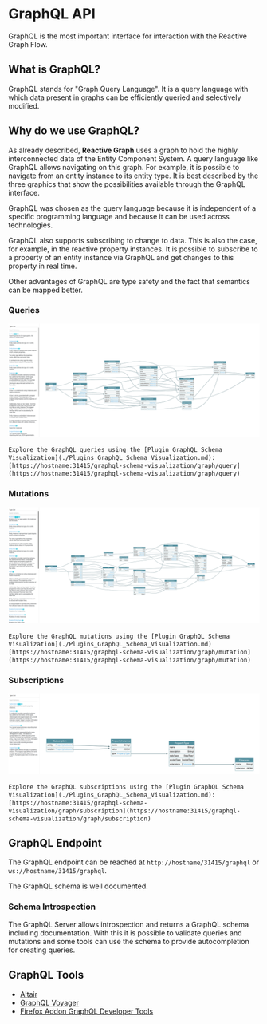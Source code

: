 # GraphQL API

GraphQL is the most important interface for interaction with the Reactive Graph Flow.

## What is GraphQL?

GraphQL stands for "Graph Query Language". It is a query language with which data present in graphs can be efficiently
queried and selectively modified.

## Why do we use GraphQL?

As already described, **Reactive Graph** uses a graph to hold the highly interconnected data of the Entity Component System.
A query language like GraphQL allows navigating on this graph. For example, it is possible to navigate from an entity instance
to its entity type. It is best described by the three graphics that show the possibilities available through the GraphQL
interface.

GraphQL was chosen as the query language because it is independent of a specific programming language and because it can
be used across technologies.

GraphQL also supports subscribing to change to data. This is also the case, for example, in the reactive property
instances. It is possible to subscribe to a property of an entity instance via GraphQL and get changes to this property
in real time.

Other advantages of GraphQL are type safety and the fact that semantics can be mapped better.

### Queries

![GraphQL Queries](images/queries.png)

```admonish tip "GraphQL Schema Visualization"
Explore the GraphQL queries using the [Plugin GraphQL Schema Visualization](./Plugins_GraphQL_Schema_Visualization.md):
[https://hostname:31415/graphql-schema-visualization/graph/query](https://hostname:31415/graphql-schema-visualization/graph/query)
```

### Mutations

![GraphQL Mutations](images/mutations.png)

```admonish tip "GraphQL Schema Visualization"
Explore the GraphQL mutations using the [Plugin GraphQL Schema Visualization](./Plugins_GraphQL_Schema_Visualization.md)
[https://hostname:31415/graphql-schema-visualization/graph/mutation](https://hostname:31415/graphql-schema-visualization/graph/mutation)
```

### Subscriptions

![GraphQL Subscriptions](images/subscriptions.png)

```admonish tip "GraphQL Schema Visualization"
Explore the GraphQL subscriptions using the [Plugin GraphQL Schema Visualization](./Plugins_GraphQL_Schema_Visualization.md):
[https://hostname:31415/graphql-schema-visualization/graph/subscription](https://hostname:31415/graphql-schema-visualization/graph/subscription)
```

## GraphQL Endpoint

The GraphQL endpoint can be reached at `http://hostname/31415/graphql` or `ws://hostname/31415/graphql`.

The GraphQL schema is well documented.

### Schema Introspection

The GraphQL Server allows introspection and returns a GraphQL schema including documentation. With this it is possible
to validate queries and mutations and some tools can use the schema to provide autocompletion for creating queries.

## GraphQL Tools

* [Altair](https://altair.sirmuel.design/)
* [GraphQL Voyager](https://apis.guru/graphql-voyager/)
* [Firefox Addon GraphQL Developer Tools](https://addons.mozilla.org/de/firefox/addon/graphql-developer-tools/)
